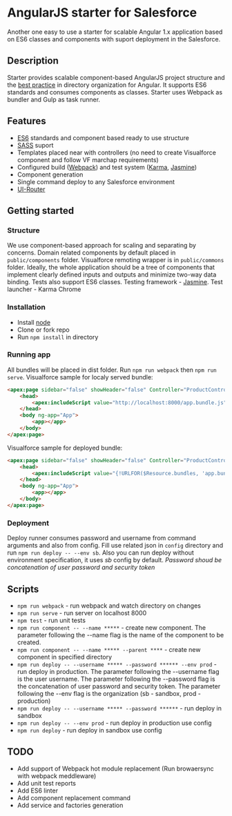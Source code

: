 # AngularJS starter for Salesforce

Another one easy to use a starter for scalable Angular 1.x application based on ES6 classes and components with suport deployment in the Salesforce.

## Description

Starter provides scalable component-based AngularJS project structure and the [best practice](https://github.com/johnpapa/angular-styleguide/blob/master/a1/README.md) in directory organization for Angular. It supports ES6 standards and consumes components as classes. Starter uses Webpack as bundler and Gulp as task runner. 

## Features

* [ES6](http://es6-features.org/#Constants) standards and component based ready to use structure
* [SASS](http://sass-lang.com/) suport
* Templates placed near with controllers (no need to create Visualforce component and follow VF marchap requirements)
* Configured build ([Webpack](https://webpack.js.org/configuration/)) and test system ([Karma](https://karma-runner.github.io/1.0/intro/configuration.html), [Jasmine](https://github.com/jasmine/jasmine/wiki))
* Component generation
* Single command deploy to any Salesforce environment
* [UI-Router](https://github.com/angular-ui/ui-router/wiki)

## Getting started

### Structure

We use component-based approach for scaling and separating by concerns. Domain related components by default placed in `public/components` folder.  Visualforce remoting wrapper is in `public/commons` folder. Ideally, the whole application should be a tree of components that implement clearly defined inputs and outputs and minimize two-way data binding. 
Tests also support ES6 classes. Testing framework - [Jasmine](https://github.com/jasmine/jasmine/wiki). Test launcher - Karma Chrome

### Installation

* Install [node](https://nodejs.org/en/download/) 
* Clone or fork repo
* Run `npm install` in directory

### Running app

All bundles will be placed in dist folder. Run `npm run webpack` then `npm run serve`.
Visualforce sample for localy served bundle:
```html
<apex:page sidebar="false" showHeader="false" Controller="ProductController">
    <head>
        <apex:includeScript value="http://localhost:8000/app.bundle.js"/>
    </head>
    <body ng-app="App">
        <app></app>
    </body>
</apex:page>
```
Visualforce sample for deployed bundle:
```html
<apex:page sidebar="false" showHeader="false" Controller="ProductController">
    <head>
        <apex:includeScript value="{!URLFOR($Resource.bundles, 'app.bundle.js')}"/>
    </head>
    <body ng-app="App">
        <app></app>
    </body>
</apex:page>
```

### Deployment 

Deploy runner consumes password and username from command arguments and also from config. Fill use related json in `config` directory and run `npm run deploy -- --env sb`. Also you can run deploy without environment specification, it uses *sb* config by default. *Password shoud be concatenation of user password and security token*

## Scripts

* `npm run webpack` - run webpack and watch directory on changes
* `npm run serve` - run server on localhost 8000
* `npm test` - run unit tests
* `npm run component -- --name *****` - create new component. The parameter following the --name flag is the name of the component to be created.
* `npm run component -- --name ***** --parent ****` - create new component in specified directory
* `npm run deploy -- --username ***** --password ****** --env prod` - run deploy in production. The parameter following the --username flag is the user username. The parameter following the --password flag is the concatenation of user password and security token. The parameter following the --env flag is the organization (sb - sandbox, prod - production)
* `npm run deploy -- --username ***** --password ******` - run deploy in sandbox
* `npm run deploy -- --env prod` - run deploy in production use config
* `npm run deploy` - run deploy in sandbox use config

## TODO

* Add support of Webpack hot module replacement (Run browaersync with webpack meddleware)
* Add unit test reports
* Add ES6 linter
* Add component replacement command
* Add service and factories generation